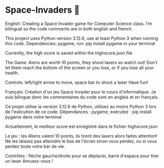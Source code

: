 # Space-Invaders 👾

English:
Creating a Space Invader game for Computer Science class.
I'm bilingual so the code comments are in both english and french.

This project uses Python version 3.12.6, use at least Python 3 when running this code.
Dependencies: pygame, run: pip install pygame in your terminal

Currently, the high score is saved within the highscore.json file

The Game:
Aiens are worth 10 points, they shoot lasers so watch out! Don't let them reach the bottom of the screen or you lose, or if you lose all your health.

Controls: left/right arrow to move, space bar to shoot a laser 
Have fun!

Français:
Création d'un jeu Space Invader pour le cours d'informatique. Je suis bilingue donc les commentaires du code sont en anglais et en français.

Ce projet utilise la version 3.12.6 de Python, utilisez au moins Python 3 lors de l'exécution de ce code. Dépendances : pygame, exécutez : pip install pygame dans votre terminal

Actuellement, le meilleur score est enregistré dans le fichier highscore.json

Le jeu : les Aliens valent 10 points, ils tirent des lasers alors faites attention! Ne les laissez pas atteindre le bas de l'écran sinon vous perdez, ou si vous perdez toute votre bar de vie.

Contrôles : flèche gauche/droite pour se déplacer, barre d'espace pour tirer un laser 
Amusez-vous !
